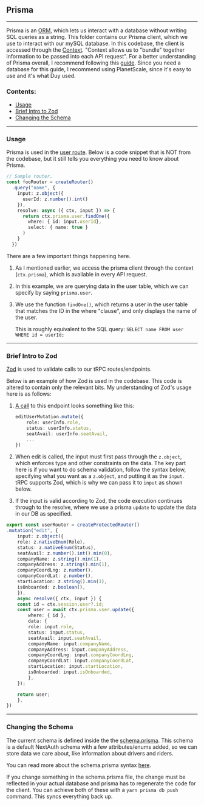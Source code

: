 ## Prisma

---

Prisma is an [ORM](https://stackoverflow.com/questions/1279613/what-is-an-orm-how-does-it-work-and-how-should-i-use-one), which lets us interact with a database without writing SQL queries as a string. This folder contains our Prisma client, which we use to interact with our mySQL database. In this codebase, the client is accessed through the [Context](../router/context.ts). "Context allows us to "bundle" together information to be passed into each API request". For a better understanding of Prisma overall, I recommend following this [guide](https://www.prisma.io/docs/getting-started/quickstart). Since you need a database for this guide, I recommend using PlanetScale, since it's easy to use and it's what Duy used. 

### Contents:

- [Usage](#usage)
- [Brief Intro to Zod](#brief-intro-to-zod)
- [Changing the Schema](#changing-the-schema)

---

### Usage 

Prisma is used in the [user route](../router/user.ts). Below is a code snippet that is NOT from the codebase, but it still tells you everything you need to know about Prisma. 

```typescript
// Sample router.
const fooRouter = createRouter()
  .query("name", {
    input: z.object({
      userId: z.number().int()
    }),
    resolve: async ({ ctx, input }) => {
      return ctx.prisma.user.findOne({
        where: { id: input.userId},
        select: { name: true }
      )
    }
  })
```

There are a few important things happening here. 

1. As I mentioned earlier, we access the prisma client through the context (```ctx.prisma```), which is available in every API request.  

2. In this example, we are querying data in the user table, which we can specify by saying ```prisma.user```.

3. We use the function ```findOne()```, which returns a user in the user table that matches the ID in the where "clause", and only displays the name of the user. 
    
    This is roughly equivalent to the SQL query: ```SELECT name FROM user WHERE id = userId;```

---

### Brief Intro to Zod 

[Zod](https://github.com/colinhacks/zod) is used to validate calls to our tRPC routes/endpoints. 

Below is an example of how Zod is used in the codebase. This code is altered to contain only the relevant bits. My understanding of Zod's usage here is as follows: 

1. [A call](../../../src/pages/settings.tsx#L156) to this endpoint looks something like this: 
    ```typescript
    editUserMutation.mutate({
        role: userInfo.role,
        status: userInfo.status,
        seatAvail: userInfo.seatAvail,
        ...
    })
    ```

2. When edit is called, the input must first pass through the ```z.object```, which enforces type and other constraints on the data. The key part here is if you want to do schema validation, follow the syntax below, specifying what you want as a ```z.object```, and putting it as the ```input```. tRPC supports Zod, which is why we can pass it to ```input``` as shown below.

2. If the input is valid according to Zod, the code execution continues through to the resolve, where we use a prisma ```update``` to update the data in our DB as specified.

```typescript 
export const userRouter = createProtectedRouter()
.mutation("edit", {
    input: z.object({
    role: z.nativeEnum(Role),
    status: z.nativeEnum(Status),
    seatAvail: z.number().int().min(0),
    companyName: z.string().min(1),
    companyAddress: z.string().min(1),
    companyCoordLng: z.number(),
    companyCoordLat: z.number(),
    startLocation: z.string().min(1),
    isOnboarded: z.boolean(),
    }),
    async resolve({ ctx, input }) {
    const id = ctx.session.user?.id;
    const user = await ctx.prisma.user.update({
        where: { id },
        data: {
        role: input.role,
        status: input.status,
        seatAvail: input.seatAvail,
        companyName: input.companyName,
        companyAddress: input.companyAddress,
        companyCoordLng: input.companyCoordLng,
        companyCoordLat: input.companyCoordLat,
        startLocation: input.startLocation,
        isOnboarded: input.isOnboarded,
        },
    });

    return user;
    },
})
```
---
### Changing the Schema

The current schema is defined inside the the [schema.prisma](../../../prisma/schema.prisma). This schema is a default NextAuth schema with a few attributes/enums added, so we can store data we care about, like information about drivers and riders.

You can read more about the schema.prisma syntax [here](https://www.prisma.io/docs/concepts/components/prisma-schema/data-model).

If you change something in the schema.prisma file, the change must be reflected in your actual database and prisma has to regenerate the code for the client. You can achieve both of these with a ```yarn prisma db push``` command. This syncs everything back up.